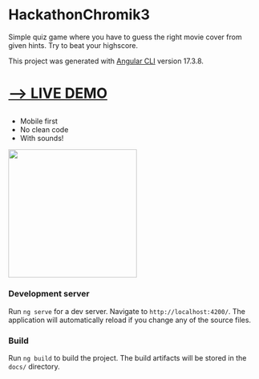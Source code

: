 # HackathonChromik3

Simple quiz game where you have to guess the right movie cover from given hints.
Try to beat your highscore.

This project was generated with [Angular CLI](https://github.com/angular/angular-cli) version 17.3.8.

<h1><a href="https://leon-bor.github.io/ht-chromik-3/" target="_blank">--> LIVE DEMO</a></h1>

##

- Mobile first
- No clean code
- With sounds!

<img src="https://raw.githubusercontent.com/Leon-Bor/ht-chromik-3/main/src/assets/screen-1.jpg" width="256"/>

### Development server

Run `ng serve` for a dev server. Navigate to `http://localhost:4200/`. The application will automatically reload if you change any of the source files.

### Build

Run `ng build` to build the project. The build artifacts will be stored in the `docs/` directory.
